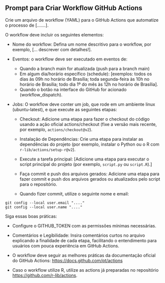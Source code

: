 ## Prompt para Criar Workflow GitHub Actions

Crie um arquivo de workflow (YAML) para o GitHub Actions que automatize o processo de [.......]. 

O workflow deve incluir os seguintes elementos:

- Nome do workflow: Defina um nome descritivo para o workflow, por exemplo, [... descrever com detalhes!].

- Eventos: o workflow deve ser executado em eventos de:
  - Quando a branch main for atualizada (push para a branch main)
  - Em algum dia/horário específico (schedule): [exemplos: todos os dias às 09h no horário de Brasília; toda segunda-feira às 10h no horário de Brasília; todo dia 1º do mês às 12h no horário de Brasília].
  - Quando o botão na interface do GitHub for acionado (workflow_dispatch).

- Jobs: O workflow deve conter um job, que rode em um ambiente linux (ubuntu-latest), e que execute as seguintes etapas:

  - Checkout: Adicione uma etapa para fazer o checkout do código usando a ação oficial actions/checkout (fixe a versão mais recente, por exemplo, `actions/checkout@v2`).

  - Instalação de Dependências: Crie uma etapa para instalar as dependências do projeto (por exemplo, instalar o Python ou o R com `r-lib/actions/setup-r@v2`).
  
  - Execute a tarefa principal: [Adicione uma etapa para executar o script principal do projeto (por exemplo, `script.py` ou `script.R`).]
  
  - Faça commit e push dos arquivos gerados: Adicione uma etapa para fazer commit e push dos arquivos gerados ou atualizados pelo script para o repositório. 
  
  - Quando fizer commit, utilize o seguinte nome e email:
  
```
git config --local user.email "...."
git config --local user.name "...."
```  

Siga essas boas práticas:

- Configure o GITHUB_TOKEN com as permissões mínimas necessárias.

- Comentários e Legibilidade: Insira comentários curtos no arquivo explicando a finalidade de cada etapa, facilitando o entendimento para usuários com pouca experiência em GitHub Actions.
        
- O workflow deve seguir as melhores práticas da documentação oficial do GitHub Actions: https://docs.github.com/pt/actions

- Caso o workflow utilize R, utilize as actions já preparadas no repositório https://github.com/r-lib/actions.
